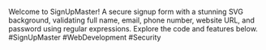 Welcome to SignUpMaster! A secure signup form with a stunning SVG background, validating full name, email, phone number, website URL, and password using regular expressions. Explore the code and features below. #SignUpMaster #WebDevelopment #Security
